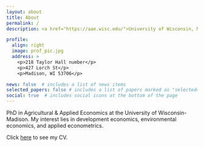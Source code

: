 ```yaml
---
layout: about
title: About
permalink: /
description: <a href="https://aae.wisc.edu/">University of Wisconsin, Madison, Department of Agriculture & Applied Economics</a>

profile:
  align: right
  image: prof_pic.jpg
  address: >
    <p>218 Taylor Hall number</p>
    <p>427 Lorch St</p>
    <p>Madison, WI 53706</p>

news: false  # includes a list of news items
selected_papers: false # includes a list of papers marked as "selected={true}"
social: true  # includes social icons at the bottom of the page
---
```


<!--- Write your biography here. Tell the world about yourself. Link to your favorite [subreddit](http://reddit.com){:target="\_blank"}. You can put a picture in, too. The code is already in, just name your picture `prof_pic.jpg` and put it in the `img/` folder. -->

<!--- Put your address / P.O. box / other info right below your picture. You can also disable any these elements by editing `profile` property of the YAML header of your `_pages/about.md`. Edit `_bibliography/papers.bib` and Jekyll will render your [publications page](/al-folio/publications/) automatically. --->

PhD in Agricultural & Applied Economics at the University of Wisconsin-Madison.
My interest lies in development economics, environmental economics, and applied econometrics.

Click [here](Vitae.md) to see my CV.



